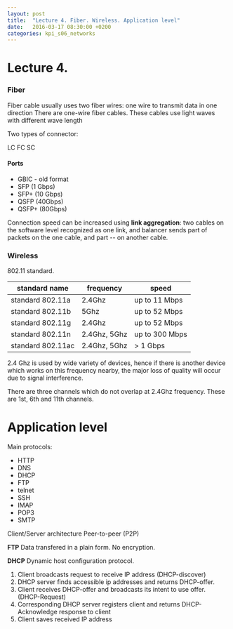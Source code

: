 ```yaml
---
layout: post
title:  "Lecture 4. Fiber. Wireless. Application level"
date:   2016-03-17 08:30:00 +0200
categories: kpi_s06_networks
---
```


# Lecture 4.

### Fiber

Fiber cable usually uses two fiber wires: one wire to transmit data in one direction
There are one-wire fiber cables. These cables use light waves with different wave length

Two types of connector:

LC FC
SC

#### Ports

- GBIC - old format
- SFP (1 Gbps)
- SFP+ (10 Gbps)
- QSFP (40Gbps)
- QSFP+ (80Gbps)

Connection speed can be increased using **link aggregation**: two cables on the software level recognized as one link, and balancer sends part of packets on the one cable, and part -- on another cable.

### Wireless
802.11 standard. 

|  standard name   |  frequency   |      speed     |
|------------------|--------------|----------------|
|standard 802.11a  | 2.4Ghz       | up to 11 Mbps  |
|standard 802.11b  | 5Ghz         | up to 52 Mbps  |
|standard 802.11g  | 2.4Ghz       | up to 52 Mbps  |
|standard 802.11n  | 2.4Ghz, 5Ghz | up to 300 Mbps |
|standard 802.11ac | 2.4Ghz, 5Ghz | > 1 Gbps       |

2.4 Ghz is used by wide variety of devices, hence if there is another device which works on this frequency nearby, the major loss of quality will occur due to signal interference.

There are three channels which do not overlap at 2.4Ghz frequency. These are 1st, 6th and 11th channels.

# Application level
Main protocols:

- HTTP
- DNS 
- DHCP
- FTP
- telnet
- SSH
- IMAP
- POP3
- SMTP

Client/Server architecture
Peer-to-peer (P2P)

**FTP**
Data transfered in a plain form. No encryption.

**DHCP**
Dynamic host configuration protocol.

1. Client broadcasts request to receive IP address (DHCP-discover)
2. DHCP server finds accessible ip addresses and returns DHCP-offer.
3. Client receives DHCP-offer and broadcasts its intent to use offer. (DHCP-Request)
4. Corresponding DHCP server registers client and returns DHCP-Acknowledge response to client
5. Client saves received IP address
